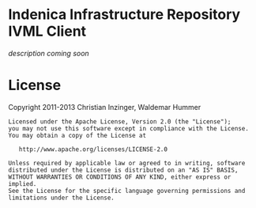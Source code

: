 Indenica Infrastructure Repository IVML Client
==============================================

_description coming soon_

License
=======

Copyright 2011-2013 Christian Inzinger, Waldemar Hummer

    Licensed under the Apache License, Version 2.0 (the "License");
    you may not use this software except in compliance with the License.
    You may obtain a copy of the License at

       http://www.apache.org/licenses/LICENSE-2.0

    Unless required by applicable law or agreed to in writing, software
    distributed under the License is distributed on an "AS IS" BASIS,
    WITHOUT WARRANTIES OR CONDITIONS OF ANY KIND, either express or implied.
    See the License for the specific language governing permissions and
    limitations under the License.